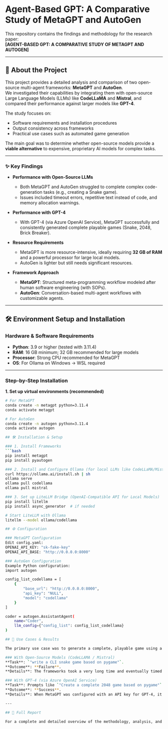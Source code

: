 # Agent-Based GPT: A Comparative Study of MetaGPT and AutoGen

This repository contains the findings and methodology for the research paper:  
**[AGENT-BASED GPT: A COMPARATIVE STUDY OF METAGPT AND AUTOGEN]**

---

## 📖 About the Project

This project provides a detailed analysis and comparison of two open-source multi-agent frameworks: **MetaGPT** and **AutoGen**.  
We investigated their capabilities by integrating them with open-source Large Language Models (LLMs) like **CodeLLaMA** and **Mistral**, and compared their performance against larger models like **GPT-4**.  

The study focuses on:  
- Software requirements and installation procedures  
- Output consistency across frameworks  
- Practical use cases such as automated game generation  

The main goal was to determine whether open-source models provide a **viable alternative** to expensive, proprietary AI models for complex tasks.  

---

### ✨ Key Findings

* **Performance with Open-Source LLMs**  
  - Both MetaGPT and AutoGen struggled to complete complex code-generation tasks (e.g., creating a Snake game).  
  - Issues included timeout errors, repetitive text instead of code, and memory allocation warnings.  

* **Performance with GPT-4**  
  - With GPT-4 (via Azure OpenAI Service), MetaGPT successfully and consistently generated complete playable games (Snake, 2048, Brick Breaker).  

* **Resource Requirements**  
  - MetaGPT is more resource-intensive, ideally requiring **32 GB of RAM** and a powerful processor for large local models.  
  - AutoGen is lighter but still needs significant resources.  

* **Framework Approach**  
  - **MetaGPT**: Structured meta-programming workflow modeled after human software engineering (with SOPs).  
  - **AutoGen**: Conversation-based multi-agent workflows with customizable agents.  

---

## 🛠️ Environment Setup and Installation

### Hardware & Software Requirements
- **Python**: 3.9 or higher (tested with 3.11.4)  
- **RAM**: 16 GB minimum; 32 GB recommended for large models  
- **Processor**: Strong CPU recommended for MetaGPT  
- **OS**: For Ollama on Windows → WSL required  

---

### Step-by-Step Installation

**1. Set up virtual environments (recommended)**  
```bash
# For MetaGPT
conda create -n metagpt python=3.11.4
conda activate metagpt

# For AutoGen
conda create -n autogen python=3.11.4
conda activate autogen

## 🛠️ Installation & Setup

### 1. Install Frameworks
```bash
pip install metagpt
pip install pyautogen

### 2. Install and Configure Ollama (for local LLMs like CodeLLaMA/Mistral)
curl https://ollama.ai/install.sh | sh
ollama serve
ollama pull codellama
ollama pull mistral

### 3. Set up LiteLLM Bridge (OpenAI-Compatible API for Local Models)
pip install litellm
pip install async_generator  # if needed

# Start LiteLLM with Ollama
litellm --model ollama/codellama

## ⚙️ Configuration

### MetaGPT Configuration
Edit config.yaml:
OPENAI_API_KEY: "sk-fake-key"
OPENAI_API_BASE: "http://0.0.0.0:8000"

### AutoGen Configuration
Example Python configuration:
import autogen

config_list_codellama = [
    {
        "base_url": "http://0.0.0.0:8000",
        "api_key": "NULL",
        "model": "codellama"
    }
]

coder = autogen.AssistantAgent(
    name="Coder",
    llm_config={"config_list": config_list_codellama}
)

## 🚀 Use Cases & Results

The primary use case was to generate a complete, playable game using a single prompt.

### With Open-Source Models (CodeLLAMA / Mistral)
**Task**: `"write a CLI snake game based on pygame"`.
**Outcome**: **Failure**.
**Details**: The frameworks took a very long time and eventually timed out. Instead of producing code, they generated repetitive text about product goals, user stories, and competitive analysis. The Ollama server also produced memory allocation errors on a 16 GB RAM machine.

### With GPT-4 (via Azure OpenAI Service)
**Task**: Prompts like `"Create a complete 2048 game based on pygame"` or `"Write a brick breaker based on pygame"`.
**Outcome**: **Success**.
**Details**: When MetaGPT was configured with an API key for GPT-4, it successfully generated the full, modular, and playable source code for multiple games.

---

## 📄 Full Report

For a complete and detailed overview of the methodology, analysis, and results, please read the full PDF repor!







